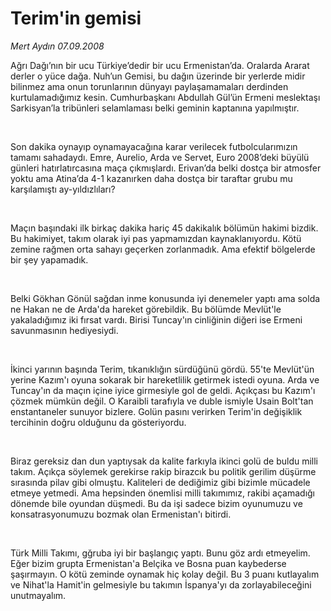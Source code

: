 # Terim'in gemisi

*Mert Aydın 07.09.2008*

<div class="taraf_structure_2col_1zq">
<div class="margen_n">



 <p></p><p>Ağrı Dağı’nın bir ucu Türkiye’dedir bir ucu Ermenistan’da. Oralarda Ararat derler o yüce dağa. Nuh’un Gemisi, bu dağın üzerinde bir yerlerde midir bilinmez ama onun torunlarının dünyayı paylaşamamaları derdinden kurtulamadığımız kesin. Cumhurbaşkanı Abdullah Gül’ün Ermeni meslektaşı Sarkisyan’la tribünleri selamlaması belki geminin kaptanına yapılmıştır.</p><br/>
<p>Son dakika oynayıp oynamayacağına karar verilecek futbolcularımızın tamamı sahadaydı. Emre, Aurelio, Arda ve Servet, Euro 2008’deki büyülü günleri hatırlatırcasına maça çıkmışlardı. Erivan’da belki dostça bir atmosfer yoktu ama Atina’da 4-1 kazanırken daha dostça bir taraftar grubu mu karşılamıştı ay-yıldızlıları?</p><br/>
<p>Maçın başındaki ilk birkaç dakika hariç 45 dakikalık bölümün hakimi bizdik. Bu hakimiyet, takım olarak iyi pas yapmamızdan kaynaklanıyordu. Kötü zemine rağmen orta sahayı geçerken zorlanmadık. Ama efektif bölgelerde bir şey yapamadık. </p><br/>
<p>Belki Gökhan Gönül sağdan inme konusunda iyi denemeler yaptı ama solda ne Hakan ne de Arda'da hareket görebildik. Bu bölümde Mevlüt'le yakaladığımız iki fırsat vardı. Birisi Tuncay'ın cinliğinin diğeri ise Ermeni savunmasının hediyesiydi.</p><br/>
<p>İkinci yarının başında Terim, tıkanıklığın sürdüğünü gördü. 55'te Mevlüt'ün yerine Kazım'ı oyuna sokarak bir hareketlilik getirmek istedi oyuna. Arda ve Tuncay'ın da maçın içine iyice girmesiyle gol de geldi. Açıkçası bu Kazım'ı çözmek mümkün değil. O Karaibli tarafıyla ve duble ismiyle Usain Bolt'tan enstantaneler sunuyor bizlere. Golün pasını verirken Terim'in değişiklik tercihinin doğru olduğunu da gösteriyordu.</p><br/>
<p>Biraz gereksiz dan dun yaptıysak da kalite farkıyla ikinci golü de buldu milli takım. Açıkça söylemek gerekirse rakip birazcık bu politik gerilim düşürme sırasında pilav gibi olmuştu. Kaliteleri de dediğimiz gibi bizimle mücadele etmeye yetmedi. Ama hepsinden önemlisi milli takımımız, rakibi açamadığı dönemde bile oyundan düşmedi. Bu da işi sadece bizim oyunumuzu ve konsatrasyonumuzu bozmak olan Ermenistan'ı bitirdi.</p><br/>
<p>Türk Milli Takımı, gğruba iyi bir başlangıç yaptı. Bunu göz ardı etmeyelim. Eğer bizim grupta Ermenistan'a Belçika ve Bosna puan kaybederse şaşırmayın. O kötü zeminde oynamak hiç kolay değil. Bu 3 puanı kutlayalım ve Nihat'la Hamit'in gelmesiyle bu takımın İspanya'yı da zorlayabileceğini unutmayalım.</p>

<br/>


<div id="taraf_not">
</div>

</div>


</div>
